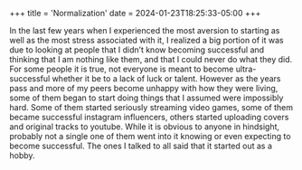 +++
title = 'Normalization'
date = 2024-01-23T18:25:33-05:00
+++

In the last few years when I experienced the most aversion to starting as well as the most stress associated with it, I realized a big portion of it was due to looking at people that I didn’t know becoming successful and thinking that I am nothing like them, and that I could never do what they did. For some people it is true, not everyone is meant to become ultra-successful whether it be to a lack of luck or talent. However as the years pass and more of my peers become unhappy with how they were living, some of them began to start doing things that I assumed were impossibly hard. Some of them started seriously streaming video games, some of them became successful instagram influencers, others started uploading covers and original tracks to youtube. While it is obvious to anyone in hindsight, probably not a single one of them went into it knowing or even expecting to become successful. The ones I talked to all said that it started out as a hobby.
